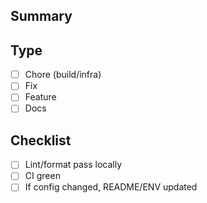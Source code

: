 ﻿## Summary

## Type
- [ ] Chore (build/infra)
- [ ] Fix
- [ ] Feature
- [ ] Docs

## Checklist
- [ ] Lint/format pass locally
- [ ] CI green
- [ ] If config changed, README/ENV updated
